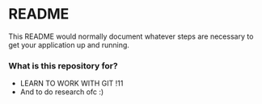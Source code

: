 # README #

This README would normally document whatever steps are necessary to get your application up and running.

### What is this repository for? ###

* LEARN TO WORK WITH GIT !11
* And to do research ofc :)
